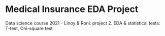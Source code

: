 # Medical Insurance EDA Project
Data science course 2021 - Linoy & Roni: project 2. EDA & statistical tests: T-test, Chi-square test
